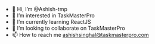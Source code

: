 - 👋 Hi, I’m @Ashish-tmp
- 👀 I’m interested in TaskMasterPro
- 🌱 I’m currently learning ReactJS
- 💞️ I’m looking to collaborate on TaskMasterPro
- 📫 How to reach me ashishsinghal@taskmasterpro.com

<!---
Ashish-tmp/Ashish-tmp is a ✨ special ✨ repository because its `README.md` (this file) appears on your GitHub profile.
You can click the Preview link to take a look at your changes.
--->
